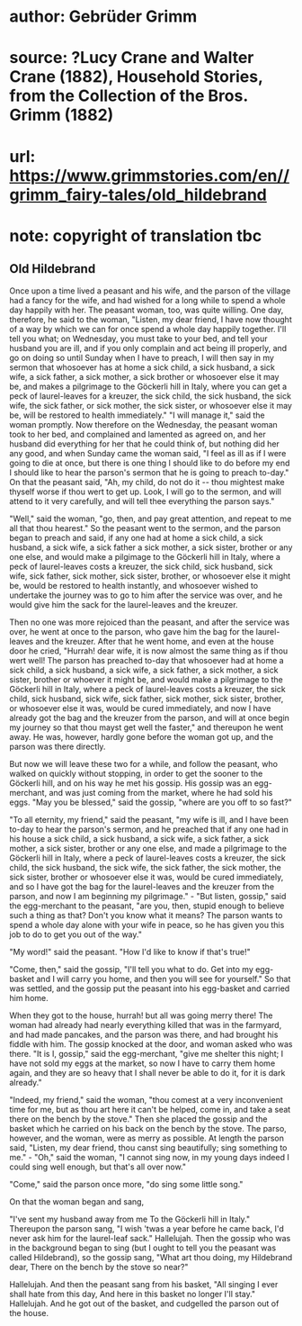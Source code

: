 # author: Gebrüder Grimm
# source: ?Lucy Crane and Walter Crane (1882), Household Stories, from the Collection of the Bros. Grimm (1882)
# url: https://www.grimmstories.com/en//grimm_fairy-tales/old_hildebrand
# note: copyright of translation tbc

## Old Hildebrand 

Once upon a time lived a peasant and his wife, and the parson of the
village had a fancy for the wife, and had wished for a long while to
spend a whole day happily with her. The peasant woman, too, was quite
willing. One day, therefore, he said to the woman, "Listen, my dear
friend, I have now thought of a way by which we can for once spend a
whole day happily together. I'll tell you what; on Wednesday, you must
take to your bed, and tell your husband you are ill, and if you only
complain and act being ill properly, and go on doing so until Sunday
when I have to preach, I will then say in my sermon that whosoever has
at home a sick child, a sick husband, a sick wife, a sick father, a sick
mother, a sick brother or whosoever else it may be, and makes a
pilgrimage to the Göckerli hill in Italy, where you can get a peck of
laurel-leaves for a kreuzer, the sick child, the sick husband, the sick
wife, the sick father, or sick mother, the sick sister, or whosoever
else it may be, will be restored to health immediately."
"I will manage it," said the woman promptly. Now therefore on the
Wednesday, the peasant woman took to her bed, and complained and
lamented as agreed on, and her husband did everything for her that he
could think of, but nothing did her any good, and when Sunday came the
woman said, "I feel as ill as if I were going to die at once, but there
is one thing I should like to do before my end I should like to hear the
parson's sermon that he is going to preach to-day." On that the
peasant said, "Ah, my child, do not do it -- thou mightest make
thyself worse if thou wert to get up. Look, I will go to the sermon, and
will attend to it very carefully, and will tell thee everything the
parson says."

"Well," said the woman, "go, then, and pay great attention, and
repeat to me all that thou hearest." So the peasant went to the sermon,
and the parson began to preach and said, if any one had at home a sick
child, a sick husband, a sick wife, a sick father a sick mother, a sick
sister, brother or any one else, and would make a pilgimage to the
Göckerli hill in Italy, where a peck of laurel-leaves costs a kreuzer,
the sick child, sick husband, sick wife, sick father, sick mother, sick
sister, brother, or whosoever else it might be, would be restored to
health instantly, and whosoever wished to undertake the journey was to
go to him after the service was over, and he would give him the sack for
the laurel-leaves and the kreuzer.

Then no one was more rejoiced than the peasant, and after the service
was over, he went at once to the parson, who gave him the bag for the
laurel-leaves and the kreuzer. After that he went home, and even at the
house door he cried, "Hurrah! dear wife, it is now almost the same
thing as if thou wert well! The parson has preached to-day that
whosoever had at home a sick child, a sick husband, a sick wife, a sick
father, a sick mother, a sick sister, brother or whoever it might be,
and would make a pilgrimage to the Göckerli hill in Italy, where a peck
of laurel-leaves costs a kreuzer, the sick child, sick husband, sick
wife, sick father, sick mother, sick sister, brother, or whosoever else
it was, would be cured immediately, and now I have already got the bag
and the kreuzer from the parson, and will at once begin my journey so
that thou mayst get well the faster," and thereupon he went away. He
was, however, hardly gone before the woman got up, and the parson was
there directly.

But now we will leave these two for a while, and follow the peasant, who
walked on quickly without stopping, in order to get the sooner to the
Göckerli hill, and on his way he met his gossip. His gossip was an
egg-merchant, and was just coming from the market, where he had sold his
eggs. "May you be blessed," said the gossip, "where are you off to so
fast?"

"To all eternity, my friend," said the peasant, "my wife is ill, and
I have been to-day to hear the parson's sermon, and he preached that if
any one had in his house a sick child, a sick husband, a sick wife, a
sick father, a sick mother, a sick sister, brother or any one else, and
made a pilgrimage to the Göckerli hill in Italy, where a peck of
laurel-leaves costs a kreuzer, the sick child, the sick husband, the
sick wife, the sick father, the sick mother, the sick sister, brother or
whosoever else it was, would be cured immediately, and so I have got the
bag for the laurel-leaves and the kreuzer from the parson, and now I am
beginning my pilgrimage." - "But listen, gossip," said the
egg-merchant to the peasant, "are you, then, stupid enough to believe
such a thing as that? Don't you know what it means? The parson wants to
spend a whole day alone with your wife in peace, so he has given you
this job to do to get you out of the way."

"My word!" said the peasant. "How I'd like to know if that's
true!"

"Come, then," said the gossip, "I'll tell you what to do. Get into
my egg-basket and I will carry you home, and then you will see for
yourself." So that was settled, and the gossip put the peasant into his
egg-basket and carried him home.

When they got to the house, hurrah! but all was going merry there! The
woman had already had nearly everything killed that was in the farmyard,
and had made pancakes, and the parson was there, and had brought his
fiddle with him. The gossip knocked at the door, and woman asked who was
there. "It is I, gossip," said the egg-merchant, "give me shelter
this night; I have not sold my eggs at the market, so now I have to
carry them home again, and they are so heavy that I shall never be able
to do it, for it is dark already."

"Indeed, my friend," said the woman, "thou comest at a very
inconvenient time for me, but as thou art here it can't be helped, come
in, and take a seat there on the bench by the stove." Then she placed
the gossip and the basket which he carried on his back on the bench by
the stove. The parso, however, and the woman, were as merry as possible.
At length the parson said, "Listen, my dear friend, thou canst sing
beautifully; sing something to me." - "Oh," said the woman, "I
cannot sing now, in my young days indeed I could sing well enough, but
that's all over now."

"Come," said the parson once more, "do sing some little song."

On that the woman began and sang,

"I've sent my husband away from me
To the Göckerli hill in Italy."
Thereupon the parson sang,
"I wish 'twas a year before he came back,
I'd never ask him for the laurel-leaf sack."
Hallelujah.
Then the gossip who was in the background began to sing (but I ought to
tell you the peasant was called Hildebrand), so the gossip sang,
"What art thou doing, my Hildebrand dear,
There on the bench by the stove so near?"

Hallelujah.
And then the peasant sang from his basket,
"All singing I ever shall hate from this day,
And here in this basket no longer I'll stay."
Hallelujah.
And he got out of the basket, and cudgelled the parson out of the house.
